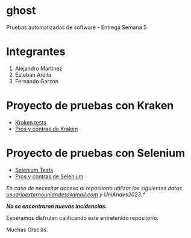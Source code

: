 # ghost
Pruebas automatizadas de software - Entrega Semana 5

# Integrantes

1. Alejandro Martinez
2. Esteban Ardila
3. Fernando Garzon

# Proyecto de pruebas con Kraken

* [Kraken tests](https://github.com/mamartinezp123/ghost/tree/master/KrakenTests)
* [Pros y contras de Kraken](https://github.com/mamartinezp123/ghost/wiki/Pruebas-E2E-con-Kraken )

# Proyecto de pruebas con Selenium

* [Selenium Tests](https://github.com/mamartinezp123/ghost/tree/master/ghost-cucumber-selenium)
* [Pros y contras de Selenium](https://github.com/mamartinezp123/ghost/wiki/Pruebas-E2E-con-Selenium )

_**En caso de necesitar acceso al repositorio utilizar los siguientes datos usuarioexternouniandes@gmail.com y UniAndes2023*.**_

_**No se encontraron nuevas incidencias.**_

Esperamos disfruten calificando este entretenido repositorio.

Muchas Gracias. 
